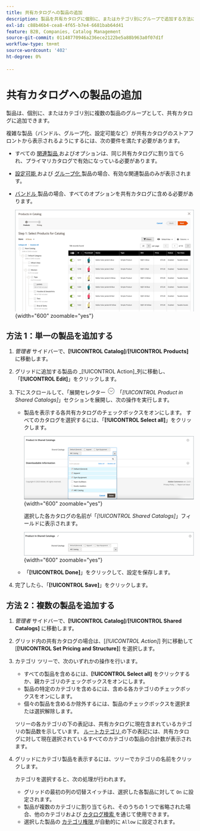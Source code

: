 ```yaml
---
title: 共有カタログへの製品の追加
description: 製品を共有カタログに個別に、またはカテゴリ別にグループで追加する方法について説明します。
exl-id: c88b46b4-cea8-4f65-b7e4-6681bab64d41
feature: B2B, Companies, Catalog Management
source-git-commit: 01148770946a236ece2122be5a88b963a0f07d1f
workflow-type: tm+mt
source-wordcount: '402'
ht-degree: 0%

---
```


# 共有カタログへの製品の追加

製品は、個別に、またはカテゴリ別に複数の製品のグループとして、共有カタログに追加できます。

複雑な製品（バンドル、グループ化、設定可能など）が共有カタログのストアフロントから表示されるようにするには、次の要件を満たす必要があります。

- すべての [ 関連製品 ](../catalog/product-configurations.md) およびオプションは、同じ共有カタログに割り当てられ、プライマリカタログで有効になっている必要があります。
- [ 設定可能 ](../catalog/product-create-configurable.md) および [ グループ化 ](../catalog/product-create-grouped.md) 製品の場合、有効な関連製品のみが表示されます。
- [ バンドル ](../catalog/product-create-bundle.md) 製品の場合、すべてのオプションを共有カタログに含める必要があります。

  ![ カタログ用の製品を選択 ](./assets/shared-catalog-select-products-step-1.png){width="600" zoomable="yes"}

## 方法 1：単一の製品を追加する

1. _管理者_ サイドバーで、**[!UICONTROL Catalog]**/**[!UICONTROL Products]** に移動します。

1. グリッドに追加する製品の _[!UICONTROL Action]_列に移動し、「**[!UICONTROL Edit]**」をクリックします。

1. 下にスクロールして、「展開セレクター ![ 展開セレクター ](../assets/icon-display-expand.png) 「_[!UICONTROL Product in Shared Catalogs]_」セクションを展開し、次の操作を実行します。

   - 製品を表示する各共有カタログのチェックボックスをオンにします。 すべてのカタログを選択するには、「**[!UICONTROL Select all]**」をクリックします。

     ![ 共有カタログ内の製品 ](./assets/shared-catalog-assign-from-product.png){width="600" zoomable="yes"}

     選択した各カタログの名前が「_[!UICONTROL Shared Catalogs]_」フィールドに表示されます。

     ![ 割り当てられている共有カタログ ](./assets/shared-catalog-assigned.png){width="600" zoomable="yes"}

   - 「**[!UICONTROL Done]**」をクリックして、設定を保存します。

1. 完了したら、「**[!UICONTROL Save]**」をクリックします。

## 方法 2：複数の製品を追加する

1. _管理者_ サイドバーで、**[!UICONTROL Catalog]**/**[!UICONTROL Shared Catalogs]** に移動します。

1. グリッド内の共有カタログの場合は、[_[!UICONTROL Action]_] 列に移動して [**[!UICONTROL Set Pricing and Structure]**] を選択します。

1. カテゴリ ツリーで、次のいずれかの操作を行います。

   - すべての製品を含めるには、**[!UICONTROL Select all]** をクリックするか、親カテゴリのチェックボックスをオンにします。
   - 製品の特定のカテゴリを含めるには、含める各カテゴリのチェックボックスをオンにします。
   - 個々の製品を含めるか除外するには、製品のチェックボックスを選択または選択解除します。

   ツリーの各カテゴリの下の表記は、共有カタログに現在含まれているカテゴリの製品数を示しています。 [ ルートカテゴリ ](../catalog/category-root.md) の下の表記には、共有カタログに対して現在選択されているすべてのカテゴリの製品の合計数が表示されます。

1. グリッドにカテゴリ製品を表示するには、ツリーでカテゴリの名前をクリックします。

   カテゴリを選択すると、次の処理が行われます。

   - グリッドの最初の列の切替スイッチは、選択した各製品に対して `On` に設定されます。
   - 製品が複数のカテゴリに割り当てられ、そのうちの 1 つで省略された場合、他のカテゴリおよび [ カタログ検索 ](../catalog/search.md) を通じて使用できます。
   - 選択した製品の [ カテゴリ権限 ](../catalog/category-permissions.md) が自動的に `Allow` に設定されます。
